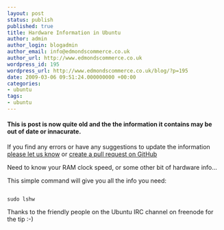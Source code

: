 ```yaml
---
layout: post
status: publish
published: true
title: Hardware Information in Ubuntu
author: admin
author_login: blogadmin
author_email: info@edmondscommerce.co.uk
author_url: http://www.edmondscommerce.co.uk
wordpress_id: 195
wordpress_url: http://www.edmondscommerce.co.uk/blog/?p=195
date: 2009-03-06 09:51:24.000000000 +00:00
categories:
- ubuntu
tags:
- ubuntu
---
```

<div class="oldpost"><h4>This is post is now quite old and the the information it contains may be out of date or innacurate.</h4>
<p>
If you find any errors or have any suggestions to update the information <a href="http://edmondscommerce.github.io/contact-us/index.html">please let us know</a>
or <a href="https://github.com/edmondscommerce/edmondscommerce.github.io">create a pull request on GitHub</a>
</p>
</div>
Need to know your RAM clock speed, or some other bit of hardware info...

This simple command will give you all the info you need:

```

sudo lshw

```

Thanks to the friendly people on the Ubuntu IRC channel on freenode for the tip :-) 

